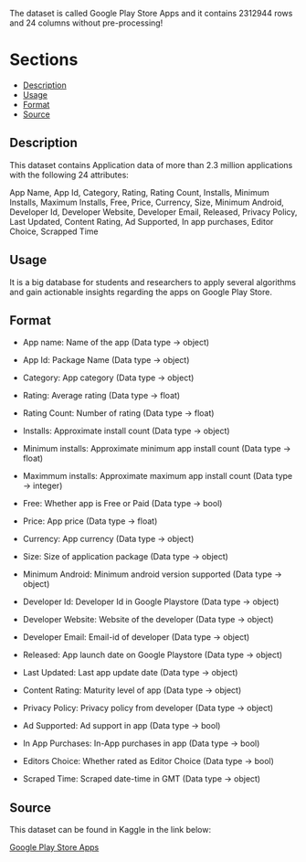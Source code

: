  The dataset is called Google Play Store Apps and it contains 2312944 rows and 24 columns without pre-processing!
 
 # Sections

- [Description](#description)
- [Usage](#usage)
- [Format](#format)
- [Source](#source)

## Description

This dataset contains Application data of more than 2.3 million applications with the following 24 attributes:

App Name, App Id, Category, Rating, Rating Count, Installs, Minimum Installs, Maximum Installs, Free, Price, Currency, Size, Minimum Android, Developer Id, Developer Website, Developer Email, Released, Privacy Policy, Last Updated, Content Rating, Ad Supported, In app purchases, Editor Choice, Scrapped Time

## Usage 

It is a big database for students and researchers to apply several algorithms and gain actionable insights regarding the apps on Google Play Store.

## Format

+ App name: Name of the app (Data type -> object)

+ App Id: Package Name (Data type -> object)

+ Category: App category (Data type -> object)

+ Rating: Average rating (Data type -> float)

+ Rating Count: Number of rating (Data type -> float)

+ Installs: Approximate install count (Data type -> object)

+ Minimum installs: Approximate minimum app install count (Data type -> float)

+ Maximmum installs: Approximate maximum app install count (Data type -> integer)

+ Free: Whether app is Free or Paid (Data type -> bool)

+ Price: App price (Data type -> float)

+ Currency: App currency (Data type -> object)

+ Size: Size of application package (Data type -> object)

+ Minimum Android: Minimum android version supported (Data type -> object)

+ Developer Id: Developer Id in Google Playstore (Data type -> object)

+ Developer Website: Website of the developer (Data type -> object)

+ Developer Email: Email-id of developer (Data type -> object)

+ Released: App launch date on Google Playstore (Data type -> object)

+ Last Updated: Last app update date (Data type -> object)

+ Content Rating: Maturity level of app (Data type -> object)

+ Privacy Policy: Privacy policy from developer (Data type -> object)

+ Ad Supported: Ad support in app (Data type -> bool)

+ In App Purchases: In-App purchases in app (Data type -> bool)

+ Editors Choice: Whether rated as Editor Choice (Data type -> bool)

+ Scraped Time: Scraped date-time in GMT (Data type -> object)

## Source

This dataset can be found in Kaggle in the link below:

[key]: https://www.kaggle.com/datasets/gauthamp10/google-playstore-apps

[Google Play Store Apps][key]
